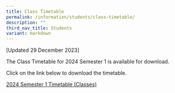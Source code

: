 ```yaml
---
title: Class Timetable
permalink: /information/students/class-timetable/
description: ""
third_nav_title: Students
variant: markdown
---
```

[Updated 29 December 2023]

The Class Timetable for 2024 Semester 1 is available for download.&nbsp;  

Click on the link below to download the timetable. 

[2024 Semester 1 Timetable (Classes)](/files/2024/Timetable/2024_Sem_1_Timetable_v21d___classes.pdf)